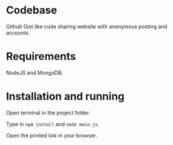 # Codebase
Github Gist like code sharing website with anonymous posting and accounts.

# Requirements
NodeJS and MongoDB.

# Installation and running
Open terminal in the project folder. 

Type in `npm install` and `node main.js`.

Open the printed link in your browser.
